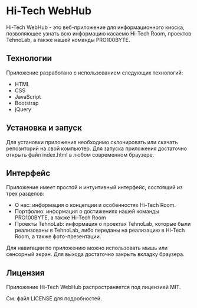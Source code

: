 # Hi-Tech WebHub
Hi-Tech WebHub - это веб-приложение для информационного киоска, позволяющее узнать всю информацию касаемо Hi-Tech Room, проектов TehnoLab, а также нашей команды PRO100BYTE.

## Технологии

Приложение разработано с использованием следующих технологий:

- HTML
- CSS
- JavaScript
- Bootstrap
- jQuery

## Установка и запуск

Для установки приложения необходимо склонировать или скачать репозиторий на свой компьютер. Для запуска приложения достаточно открыть файл index.html в любом современном браузере.

## Интерфейс

Приложение имеет простой и интуитивный интерфейс, состоящий из трех разделов:

- О нас: информация о концепции и особенностях Hi-Tech Room.
- Портфолио: информация о достижениях нашей команды PRO100BYTE, а также Hi-Tech Room
- Проекты TehnoLab: информация о проектах TehnoLab, которые были реализованы в TehnoLab, либо переданы на реализацию в Hi-Tech Room, а также фото-презентации.

Для навигации по приложению можно использовать мышь или сенсорный экран. Для выхода достаточно закрыть вкладку браузера.

## Лицензия

Приложение Hi-Tech WebHub распространяется под лицензией MIT. 

См. файл LICENSE для подробностей.
